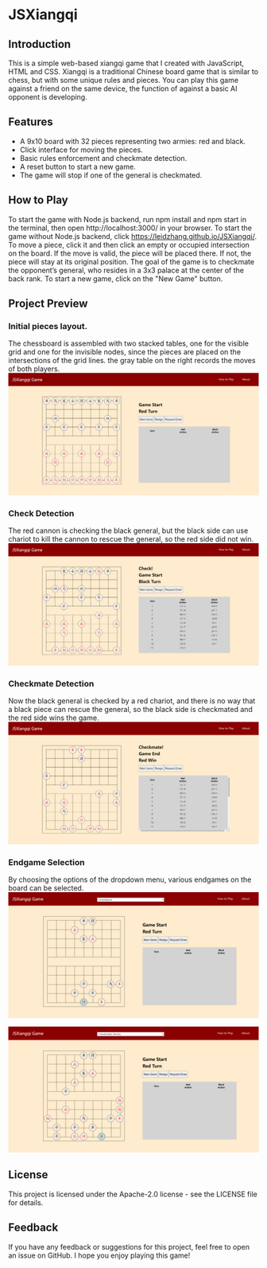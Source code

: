 # JSXiangqi
## Introduction
This is a simple web-based xiangqi game that I created with JavaScript, HTML and CSS. Xiangqi is a traditional Chinese board game that is similar to chess, but with some unique rules and pieces. You can play this game against a friend on the same device, the function of against a basic AI opponent is developing. 
## Features
- A 9x10 board with 32 pieces representing two armies: red and black.
- Click interface for moving the pieces.
- Basic rules enforcement and checkmate detection.
- A reset button to start a new game.
- The game will stop if one of the general is checkmated. 
## How to Play
To start the game with Node.js backend, run npm install and npm start in the terminal, then open http://localhost:3000/ in your browser. To start the game without Node.js backend, click https://leidzhang.github.io/JSXiangqi/.
To move a piece, click it and then click an empty or occupied intersection on the board. If the move is valid, the piece will be placed there. If not, the piece will stay at its original position.
The goal of the game is to checkmate the opponent’s general, who resides in a 3x3 palace at the center of the back rank.
To start a new game, click on the "New Game" button.
## Project Preview
### Initial pieces layout. 
The chessboard is assembled with two stacked tables, one for the visible grid and one for the invisible nodes, since the pieces are placed on the intersections of the grid lines. the gray table on the right records the moves of both players.
<img src="/images/opening.png" />

### Check Detection 
The red cannon is checking the black general, but the black side can use chariot to kill the cannon to rescue the general, so the red side did not win. 
<img src="/images/check_detection.png" />

### Checkmate Detection
Now the black general is checked by a red chariot, and there is no way that a black piece can rescue the general, so the black side is checkmated and the red side wins the game. 
<img src="/images/checkmate.png" />

### Endgame Selection
By choosing the options of the dropdown menu, various endgames on the board can be selected.
<img src="/images/endgame1.png" />

<img src="/images/endgame2.png" />

## License
This project is licensed under the Apache-2.0 license - see the LICENSE file for details.
## Feedback
If you have any feedback or suggestions for this project, feel free to open an issue on GitHub. I hope you enjoy playing this game!
